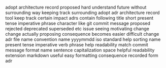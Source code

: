 adopt architecture record proposed hard understand future without surrounding way keeping track surrounding adopt adr architecture record tool keep track certain impact adrs contain following title short present tense imperative phrase character like git commit message proposed rejected deprecated superseded etc issue seeing motivating change change actually proposing consequence becomes easier difficult change adr file name convention name yyyymmdd iso standard help sorting name present tense imperative verb phrase help readability match commit message format name sentence capitalization space helpful readability extension markdown useful easy formatting consequence recorded form adr
